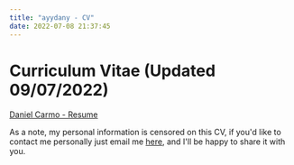```yaml
---
title: "ayydany - CV"
date: 2022-07-08 21:37:45
---
```



# Curriculum Vitae (Updated 09/07/2022)

[Daniel Carmo - Resume](index/resume.pdf)

As a note, my personal information is censored on this CV, if you'd like to contact me personally just email me [here](mailto:me@ayydany.com), and I'll be happy to share it with you.
